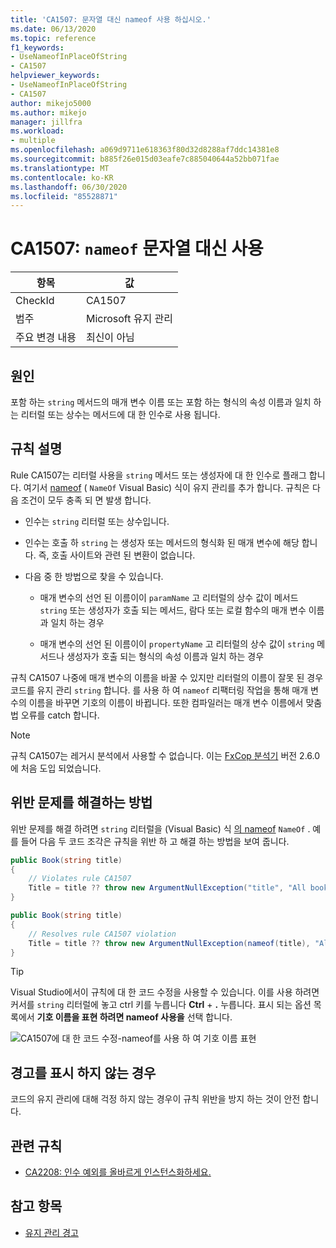 ```yaml
---
title: 'CA1507: 문자열 대신 nameof 사용 하십시오.'
ms.date: 06/13/2020
ms.topic: reference
f1_keywords:
- UseNameofInPlaceOfString
- CA1507
helpviewer_keywords:
- UseNameofInPlaceOfString
- CA1507
author: mikejo5000
ms.author: mikejo
manager: jillfra
ms.workload:
- multiple
ms.openlocfilehash: a069d9711e618363f80d32d8288af7ddc14381e8
ms.sourcegitcommit: b885f26e015d03eafe7c885040644a52bb071fae
ms.translationtype: MT
ms.contentlocale: ko-KR
ms.lasthandoff: 06/30/2020
ms.locfileid: "85528871"
---
```

# <a name="ca1507-use-nameof-in-place-of-string"></a>CA1507: `nameof` 문자열 대신 사용

|항목|값|
|-|-|
|CheckId|CA1507|
|범주|Microsoft 유지 관리|
|주요 변경 내용|최신이 아님|

## <a name="cause"></a>원인

포함 하는 `string` 메서드의 매개 변수 이름 또는 포함 하는 형식의 속성 이름과 일치 하는 리터럴 또는 상수는 메서드에 대 한 인수로 사용 됩니다.

## <a name="rule-description"></a>규칙 설명

Rule CA1507는 리터럴 사용을 `string` 메서드 또는 생성자에 대 한 인수로 플래그 합니다. 여기서 [nameof](/dotnet/csharp/language-reference/keywords/nameof) ( `NameOf` Visual Basic) 식이 유지 관리를 추가 합니다. 규칙은 다음 조건이 모두 충족 되 면 발생 합니다.

- 인수는 `string` 리터럴 또는 상수입니다.

- 인수는 호출 하 `string` 는 생성자 또는 메서드의 형식화 된 매개 변수에 해당 합니다. 즉, 호출 사이트와 관련 된 변환이 없습니다.

- 다음 중 한 방법으로 찾을 수 있습니다.
  - 매개 변수의 선언 된 이름이이 `paramName` 고 리터럴의 상수 값이 메서드 `string` 또는 생성자가 호출 되는 메서드, 람다 또는 로컬 함수의 매개 변수 이름과 일치 하는 경우

  - 매개 변수의 선언 된 이름이이 `propertyName` 고 리터럴의 상수 값이 `string` 메서드나 생성자가 호출 되는 형식의 속성 이름과 일치 하는 경우



규칙 CA1507 나중에 매개 변수의 이름을 바꿀 수 있지만 리터럴의 이름이 잘못 된 경우 코드를 유지 관리 `string` 합니다. 를 사용 하 여 `nameof` 리팩터링 작업을 통해 매개 변수의 이름을 바꾸면 기호의 이름이 바뀝니다. 또한 컴파일러는 매개 변수 이름에서 맞춤법 오류를 catch 합니다.

> [!NOTE]
> 규칙 CA1507는 레거시 분석에서 사용할 수 없습니다. 이는 [FxCop 분석기](https://www.nuget.org/packages/Microsoft.CodeAnalysis.FxCopAnalyzers) 버전 2.6.0에 처음 도입 되었습니다.

## <a name="how-to-fix-violations"></a>위반 문제를 해결하는 방법

위반 문제를 해결 하려면 `string` 리터럴을 (Visual Basic) 식 [의 nameof](/dotnet/csharp/language-reference/keywords/nameof) `NameOf` . 예를 들어 다음 두 코드 조각은 규칙을 위반 하 고 해결 하는 방법을 보여 줍니다.

```csharp
public Book(string title)
{
    // Violates rule CA1507
    Title = title ?? throw new ArgumentNullException("title", "All books must have a title.");
}
```

```csharp
public Book(string title)
{
    // Resolves rule CA1507 violation
    Title = title ?? throw new ArgumentNullException(nameof(title), "All books must have a title.");
}
```

> [!TIP]
> Visual Studio에서이 규칙에 대 한 코드 수정을 사용할 수 있습니다. 이를 사용 하려면 커서를 `string` 리터럴에 놓고 ctrl 키를 누릅니다 **Ctrl** + **.** 누릅니다. 표시 되는 옵션 목록에서 **기호 이름을 표현 하려면 nameof 사용을** 선택 합니다.
>
> ![CA1507에 대 한 코드 수정-nameof를 사용 하 여 기호 이름 표현](media/ca1507-code-fix.PNG)

## <a name="when-to-suppress-warnings"></a>경고를 표시 하지 않는 경우

코드의 유지 관리에 대해 걱정 하지 않는 경우이 규칙 위반을 방지 하는 것이 안전 합니다.

## <a name="related-rules"></a>관련 규칙

- [CA2208: 인수 예외를 올바르게 인스턴스화하세요.](ca2208.md)

## <a name="see-also"></a>참고 항목

- [유지 관리 경고](../code-quality/maintainability-warnings.md)
